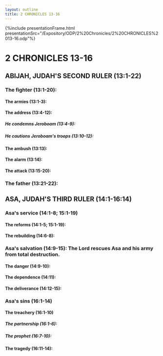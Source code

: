 ```yaml
---
layout: outline
title: 2 CHRONICLES 13-16
---
```

{%include presentationFrame.html presentationSrc="/Expository/ODP/2%20Chronicles/2%20CHRONICLES%2013-16.odp"%}

# 2 CHRONICLES 13-16 
## ABIJAH, JUDAH\'S SECOND RULER (13:1-22) 
###  The fighter (13:1-20): 
####  The armies (13:1-3): 
####  The address (13:4-12): 
#####  He condemns Jeroboam (13:4-9): 
#####  He cautions Jeroboam\'s troops (13:10-12): 
####  The ambush (13:13): 
####  The alarm (13:14): 
####  The attack (13:15-20): 
###  The father (13:21-22): 
## ASA, JUDAH\'S THIRD RULER (14:1-16:14) 
###  Asa\'s service (14:1-8; 15:1-19) 
####  The reforms (14:1-5; 15:1-19): 
####  The rebuilding (14:6-8): 
###  Asa\'s salvation (14:9-15): The Lord rescues Asa and his army from total destruction. 
####  The danger (14:9-10): 
####  The dependence (14:11): 
####  The deliverance (14:12-15): 
###  Asa\'s sins (16:1-14) 
####  The treachery (16:1-10) 
#####  The partnership (16:1-6): 
#####  The prophet (16:7-10): 
####  The tragedy (16:11-14): 
